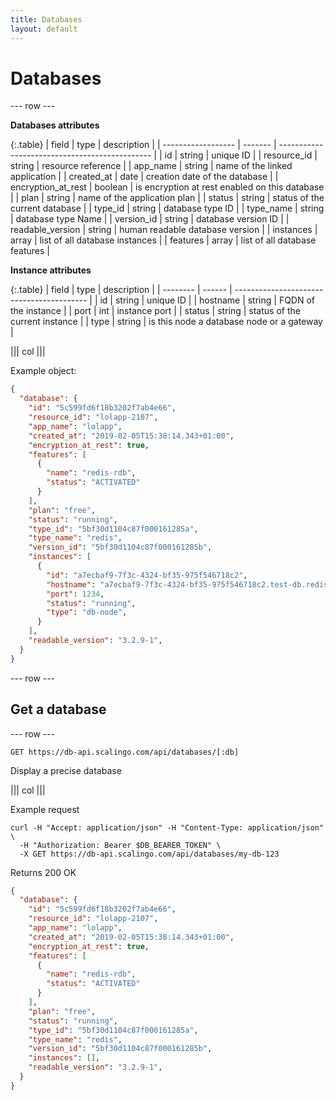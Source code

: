 ```yaml
---
title: Databases
layout: default
---
```


# Databases

--- row ---

**Databases attributes**

{:.table}
| field              | type    | description                                    |
| ------------------ | ------- | ---------------------------------------------- |
| id                 | string  | unique ID                                      |
| resource_id        | string  | resource reference                             |
| app_name           | string  | name of the linked application                 |
| created_at         | date    | creation date of the database                  |
| encryption_at_rest | boolean | is encryption at rest enabled on this database |
| plan               | string  | name of the application plan                   |
| status             | string  | status of the current database                 |
| type_id            | string  | database type ID                               |
| type_name          | string  | database type Name                             |
| version_id         | string  | database version ID                            |
| readable_version   | string  | human readable database version                |
| instances          | array   | list of all database instances                 |
| features           | array   | list of all database features                  |

**Instance attributes**

{:.table}
| field    | type   | description                               |
| -------- | ------ | ----------------------------------------- |
| id       | string | unique ID                                 |
| hostname | string | FQDN of the instance                      |
| port     | int    | instance port                             |
| status   | string | status of the current instance            |
| type     | string | is this node a database node or a gateway |

||| col |||

Example object:

```json
{
  "database": {
    "id": "5c599fd6f18b3202f7ab4e66",
    "resource_id": "lolapp-2107",
    "app_name": "lolapp",
    "created_at": "2019-02-05T15:38:14.343+01:00",
    "encryption_at_rest": true,
    "features": [
      {
        "name": "redis-rdb",
        "status": "ACTIVATED"
      }
    ],
    "plan": "free",
    "status": "running",
    "type_id": "5bf30d1104c87f000161285a",
    "type_name": "redis",
    "version_id": "5bf30d1104c87f000161285b",
    "instances": [
      {
        "id": "a7ecbaf9-7f3c-4324-bf35-975f546718c2",
        "hostname": "a7ecbaf9-7f3c-4324-bf35-975f546718c2.test-db.redis.dbs.scalingo.com",
        "port": 1234,
        "status": "running",
        "type": "db-node",
      }
    ],
    "readable_version": "3.2.9-1",
  }
}
```

--- row ---

## Get a database

--- row ---

`GET https://db-api.scalingo.com/api/databases/[:db]`

Display a precise database

||| col |||

Example request

```shell
curl -H "Accept: application/json" -H "Content-Type: application/json" \
  -H "Authorization: Bearer $DB_BEARER_TOKEN" \
  -X GET https://db-api.scalingo.com/api/databases/my-db-123
```

Returns 200 OK

```json
{
  "database": {
    "id": "5c599fd6f18b3202f7ab4e66",
    "resource_id": "lolapp-2107",
    "app_name": "lolapp",
    "created_at": "2019-02-05T15:38:14.343+01:00",
    "encryption_at_rest": true,
    "features": [
      {
        "name": "redis-rdb",
        "status": "ACTIVATED"
      }
    ],
    "plan": "free",
    "status": "running",
    "type_id": "5bf30d1104c87f000161285a",
    "type_name": "redis",
    "version_id": "5bf30d1104c87f000161285b",
    "instances": [],
    "readable_version": "3.2.9-1",
  }
}
```

